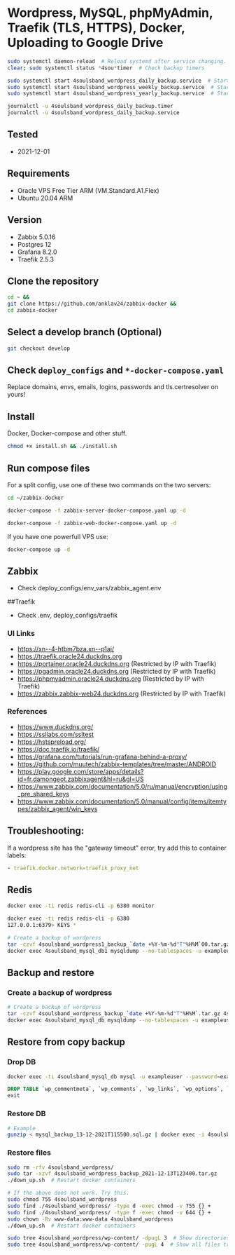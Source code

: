 # Wordpress, MySQL, phpMyAdmin, Traefik (TLS, HTTPS), Docker, Uploading to Google Drive

```bash
sudo systemctl daemon-reload  # Reload systemd after service changing.
clear; sudo systemctl status *4sou*timer  # Check backup timers

sudo systemctl start 4soulsband_wordpress_daily_backup.service  # Start the backup manually.
sudo systemctl start 4soulsband_wordpress_weekly_backup.service  # Start the backup manually.
sudo systemctl start 4soulsband_wordpress_yearly_backup.service  # Start the backup manually. With Google Drive Sync

journalctl -u 4soulsband_wordpress_daily_backup.timer
journalctl -u 4soulsband_wordpress_daily_backup.service


```

## Tested
- 2021-12-01

## Requirements
- Oracle VPS Free Tier ARM (VM.Standard.A1.Flex)
- Ubuntu 20.04 ARM

## Version
- Zabbix 5.0.16
- Postgres 12
- Grafana 8.2.0
- Traefik 2.5.3

## Clone the repository
```bash
cd ~ &&
git clone https://github.com/anklav24/zabbix-docker &&
cd zabbix-docker
```

## Select a develop branch (Optional)
```bash
git checkout develop
```

## Check ```deploy_configs``` and ```*-docker-compose.yaml```
Replace domains, envs, emails, logins, passwords and tls.certresolver on yours!

## Install
Docker, Docker-compose and other stuff.
```bash
chmod +x install.sh && ./install.sh
```

## Run compose files
For a split config, use one of these two commands on the two servers:
```bash
cd ~/zabbix-docker
```
```bash
docker-compose -f zabbix-server-docker-compose.yaml up -d

docker-compose -f zabbix-web-docker-compose.yaml up -d
```
If you have one powerfull VPS use:
```bash
docker-compose up -d
```


## Zabbix
- Check deploy_configs/env_vars/zabbix_agent.env

##Traefik
- Check .env, deploy_configs/traefik

### UI Links
- https://xn--4-htbm7bza.xn--p1ai/
- https://traefik.oracle24.duckdns.org
- https://portainer.oracle24.duckdns.org (Restricted by IP with Traefik)
- https://pgadmin.oracle24.duckdns.org (Restricted by IP with Traefik)
- https://phpmyadmin.oracle24.duckdns.org (Restricted by IP with Traefik)
- https://zabbix.zabbix-web24.duckdns.org (Restricted by IP with Traefik)

### References
- https://www.duckdns.org/
- https://ssllabs.com/ssltest
- https://hstspreload.org/
- https://doc.traefik.io/traefik/
- https://grafana.com/tutorials/run-grafana-behind-a-proxy/
- https://github.com/muutech/zabbix-templates/tree/master/ANDROID
- https://play.google.com/store/apps/details?id=fr.damongeot.zabbixagent&hl=ru&gl=US
- https://www.zabbix.com/documentation/5.0/ru/manual/encryption/using_pre_shared_keys
- https://www.zabbix.com/documentation/5.0/manual/config/items/itemtypes/zabbix_agent/win_keys

## Troubleshooting:
If a wordpress site has the "gateway timeout" error, try add this to container labels:
```yaml
- traefik.docker.network=traefik_proxy_net
```

## Redis
```bash
docker exec -ti redis redis-cli -p 6380 monitor

docker exec -ti redis redis-cli -p 6380
127.0.0.1:6379> KEYS *
```

```bash
# Create a backup of wordpress
tar -czvf 4soulsband_wordpress1_backup_`date +%Y-%m-%d"T"%H%M`00.tar.gz 4soulsband_wordpress1  # Wordpress files backup
docker exec 4soulsband_mysql_db1 mysqldump --no-tablespaces -u exampleuser --password=examplepass 4soulsband | gzip -9 > 4soulsband_mysql_backup1_`date +%Y-%m-%d"T"%H%M`00.sql.gz  # Wordpress DB backup
```

## Backup and restore
### Create a backup of wordpress
```bash
# Create a backup of wordpress
tar -czvf 4soulsband_wordpress_backup_`date +%Y-%m-%d"T"%H%M`.tar.gz 4soulsband_wordpress  # Wordpress files backup
docker exec 4soulsband_mysql_db mysqldump --no-tablespaces -u exampleuser --password=examplepass 4soulsband | gzip -9 > 4soulsband_mysql_backup_`date +%Y-%m-%d"T"%H%M`.sql.gz  # Wordpress DB backup
```

## Restore from copy backup
### Drop DB
```bash
docker exec -ti 4soulsband_mysql_db mysql -u exampleuser --password=examplepass 4soulsband
```
```sql
DROP TABLE `wp_commentmeta`, `wp_comments`, `wp_links`, `wp_options`, `wp_postmeta`, `wp_posts`,`wp_termmeta`, `wp_terms`, `wp_term_relationships`, `wp_term_taxonomy`, `wp_usermeta`, `wp_users`;
exit
```
### Restore DB
```bash
# Example
gunzip < mysql_backup_13-12-2021T115500.sql.gz | docker exec -i 4soulsband_mysql_db mysql -u exampleuser --password=examplepass 4soulsband
```

### Restore files
```bash
sudo rm -rfv 4soulsband_wordpress/
sudo tar -xzvf 4soulsband_wordpress_backup_2021-12-13T123400.tar.gz
./down_up.sh  # Restart docker containers

# If the above does not work. Try this.
sudo chmod 755 4soulsband_wordpress
sudo find ./4soulsband_wordpress/ -type d -exec chmod -v 755 {} +
sudo find ./4soulsband_wordpress/ -type f -exec chmod -v 644 {} +
sudo chown -Rv www-data:www-data 4soulsband_wordpress
./down_up.sh  # Restart docker containers

sudo tree 4soulsband_wordpress/wp-content/ -dpugL 3  # Show directories tree
sudo tree 4soulsband_wordpress/wp-content/ -pugL 4  # Show all files tree
```
